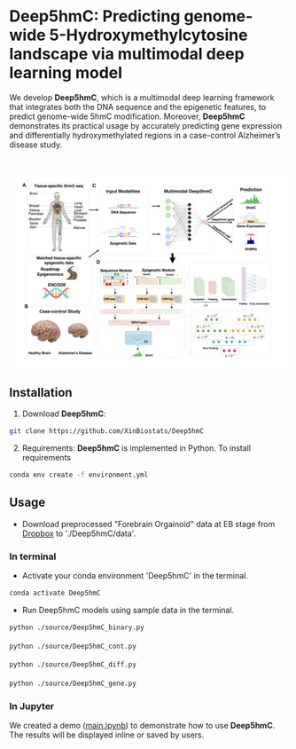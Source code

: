 # Deep5hmC: Predicting genome-wide 5-Hydroxymethylcytosine landscape via multimodal deep learning model

We develop __Deep5hmC__, which is a multimodal deep learning framework that integrates both the DNA sequence and the epigenetic features, to predict genome-wide 5hmC modification. Moreover, __Deep5hmC__ demonstrates its practical usage by accurately predicting gene expression and differentially hydroxymethylated regions in a case-control Alzheimer’s disease study.

<br/>

![Deep5hmC.pdf](figure1.png)


## Installation

1. Download __Deep5hmC__:
```bash
git clone https://github.com/XinBiostats/Deep5hmC
```
2. Requirements: __Deep5hmC__ is implemented in Python. To install requirements
```bash
conda env create -f environment.yml
```
## Usage
- Download preprocessed "Forebrain Orgainoid" data at EB stage from [Dropbox](https://www.dropbox.com/scl/fo/zbht290yp67yfd1bcvofy/AGG8rFnKJxGTbmrv6uR_RSA?rlkey=3va94r26om8muivxho72wpzpp&dl=0) to './Deep5hmC/data'.

### In terminal
- Activate your conda environment 'Deep5hmC' in the terminal.
```bash
conda activate Deep5hmC
```
- Run Deep5hmC models using sample data in the terminal.
```bash
python ./source/Deep5hmC_binary.py

python ./source/Deep5hmC_cont.py

python ./source/Deep5hmC_diff.py

python ./source/Deep5hmC_gene.py
```

### In Jupyter
We created a demo ([main.ipynb](https://github.com/XinBiostats/Deep5hmC/blob/main/source/main.ipynb)) to demonstrate how to use __Deep5hmC__. The results will be displayed inline or saved by users.

